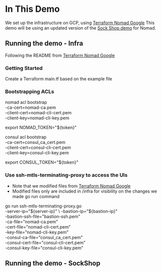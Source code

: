# In This Demo

We set up the infrastructure on GCP, using [Terraform Nomad Google](https://github.com/picatz/terraform-google-nomad)
This demo will be using an updated version of the [Sock Shop demo](https://microservices-demo.github.io/)
for Nomad.

## Running the demo - Infra
Following the README from [Terraform Nomad Google](https://github.com/picatz/terraform-google-nomad)

### Getting Started
Create a Terraform main.tf based on the example file

### Bootstrapping ACLs  

nomad acl bootstrap \
-ca-cert=nomad-ca.pem \
-client-cert=nomad-cli-cert.pem \
-client-key=nomad-cli-key.pem

export NOMAD_TOKEN="${token}"

consul acl bootstrap \
-ca-cert=consul_ca_cert.pem \
-client-cert=consul-cli-cert.pem \
-client-key=consul-cli-key.pem

export CONSUL_TOKEN="${token}"

### Use ssh-mtls-terminating-proxy to access the UIs
* Note that we modified files from [Terraform Nomad Google](https://github.com/picatz/terraform-google-nomad)
* Modified files only are included in /infra for visibility on the changes we made
go run command

go run ssh-mtls-terminating-proxy.go \
-server-ip="${server-ip}" \
-bastion-ip="${bastion-ip}" \
-bastion-ssh-file="bastion-ssh.pem" \
-ca-file="nomad-ca.pem" \
-cert-file="nomad-cli-cert.pem" \
-key-file="nomad-cli-key.pem" \
-consul-ca-file="consul_ca_cert.pem" \
-consul-cert-file="consul-cli-cert.pem" \
-consul-key-file="consul-cli-key.pem"

## Running the demo - SockShop
